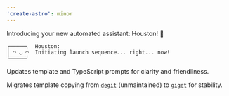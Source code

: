 ```yaml
---
'create-astro': minor
---
```


Introducing your new automated assistant: Houston! 🎉

```
╭─────╮  Houston:
│ ◠ ◡ ◠  Initiating launch sequence... right... now!
╰─────╯
```

Updates template and TypeScript prompts for clarity and friendliness.

Migrates template copying from [`degit`](https://github.com/Rich-Harris/degit) (unmaintained) to [`giget`](https://github.com/unjs/giget) for stability.
